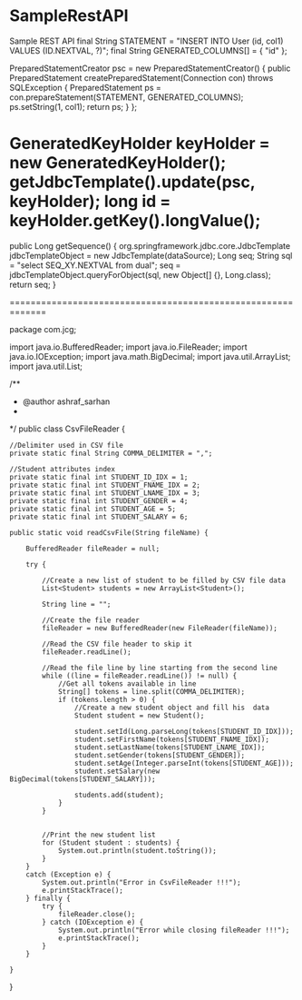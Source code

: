 # SampleRestAPI
Sample REST API
final String STATEMENT = "INSERT INTO User (id, col1) VALUES (ID.NEXTVAL, ?)";
final String GENERATED_COLUMNS[] = { "id" };
        
PreparedStatementCreator psc = new PreparedStatementCreator() {
    public PreparedStatement createPreparedStatement(Connection con) throws SQLException {
        PreparedStatement ps = con.prepareStatement(STATEMENT, GENERATED_COLUMNS);
        ps.setString(1, col1);
        return ps;
    }
};
        
GeneratedKeyHolder keyHolder = new GeneratedKeyHolder();
getJdbcTemplate().update(psc, keyHolder);
long id = keyHolder.getKey().longValue();
===========================================
public Long getSequence() {
  org.springframework.jdbc.core.JdbcTemplate jdbcTemplateObject = new JdbcTemplate(dataSource);
  Long seq;
  String sql = "select SEQ_XY.NEXTVAL from dual";
  seq = jdbcTemplateObject.queryForObject(sql, new Object[] {}, Long.class);
  return seq;
}

=============================================================

package com.jcg;

import java.io.BufferedReader;
import java.io.FileReader;
import java.io.IOException;
import java.math.BigDecimal;
import java.util.ArrayList;
import java.util.List;

/**
 * @author ashraf_sarhan
 *
 */
public class CsvFileReader {
	
	//Delimiter used in CSV file
	private static final String COMMA_DELIMITER = ",";
	
	//Student attributes index
	private static final int STUDENT_ID_IDX = 1;
	private static final int STUDENT_FNAME_IDX = 2;
	private static final int STUDENT_LNAME_IDX = 3;
	private static final int STUDENT_GENDER = 4; 
	private static final int STUDENT_AGE = 5;
	private static final int STUDENT_SALARY = 6;
	
	public static void readCsvFile(String fileName) {

		BufferedReader fileReader = null;
     
        try {
        	
        	//Create a new list of student to be filled by CSV file data 
        	List<Student> students = new ArrayList<Student>();
        	
            String line = "";
            
            //Create the file reader
            fileReader = new BufferedReader(new FileReader(fileName));
            
            //Read the CSV file header to skip it
            fileReader.readLine();
            
            //Read the file line by line starting from the second line
            while ((line = fileReader.readLine()) != null) {
                //Get all tokens available in line
                String[] tokens = line.split(COMMA_DELIMITER);
                if (tokens.length > 0) {
                	//Create a new student object and fill his  data
					Student student = new Student();
					
					student.setId(Long.parseLong(tokens[STUDENT_ID_IDX]));
					student.setFirstName(tokens[STUDENT_FNAME_IDX]);
					student.setLastName(tokens[STUDENT_LNAME_IDX]);
					student.setGender(tokens[STUDENT_GENDER]);
					student.setAge(Integer.parseInt(tokens[STUDENT_AGE]));
					student.setSalary(new BigDecimal(tokens[STUDENT_SALARY]));
					
					students.add(student);
				}
            }
            

            //Print the new student list
            for (Student student : students) {
				System.out.println(student.toString());
			}
        } 
        catch (Exception e) {
        	System.out.println("Error in CsvFileReader !!!");
            e.printStackTrace();
        } finally {
            try {
                fileReader.close();
            } catch (IOException e) {
            	System.out.println("Error while closing fileReader !!!");
                e.printStackTrace();
            }
        }

	}

}
